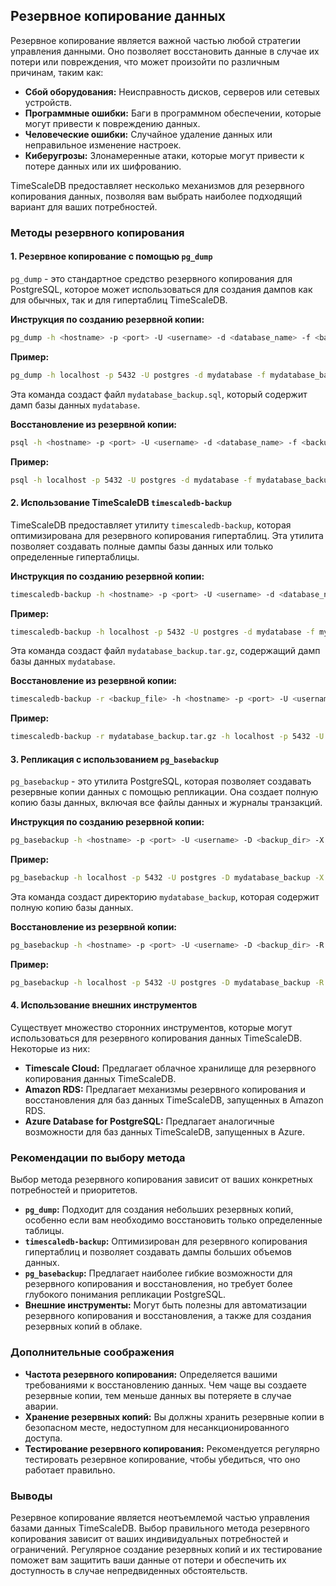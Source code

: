 ## Резервное копирование данных

Резервное копирование является важной частью любой стратегии управления данными. Оно позволяет восстановить данные в случае их потери или повреждения, что может произойти по различным причинам, таким как:

* **Сбой оборудования:** Неисправность дисков, серверов или сетевых устройств.
* **Программные ошибки:** Баги в программном обеспечении, которые могут привести к повреждению данных.
* **Человеческие ошибки:** Случайное удаление данных или неправильное изменение настроек.
* **Киберугрозы:** Злонамеренные атаки, которые могут привести к потере данных или их шифрованию.

TimeScaleDB предоставляет несколько механизмов для резервного копирования данных, позволяя вам выбрать наиболее подходящий вариант для ваших потребностей.

### Методы резервного копирования

#### 1. Резервное копирование с помощью `pg_dump`

`pg_dump` - это стандартное средство резервного копирования для PostgreSQL, которое может использоваться для создания дампов как для обычных, так и для гипертаблиц TimeScaleDB. 

**Инструкция по созданию резервной копии:**

```bash
pg_dump -h <hostname> -p <port> -U <username> -d <database_name> -f <backup_file>
```

**Пример:**

```bash
pg_dump -h localhost -p 5432 -U postgres -d mydatabase -f mydatabase_backup.sql
```

Эта команда создаст файл `mydatabase_backup.sql`, который содержит дамп базы данных `mydatabase`. 

**Восстановление из резервной копии:**

```bash
psql -h <hostname> -p <port> -U <username> -d <database_name> -f <backup_file>
```

**Пример:**

```bash
psql -h localhost -p 5432 -U postgres -d mydatabase -f mydatabase_backup.sql
```

#### 2. Использование TimeScaleDB `timescaledb-backup`

TimeScaleDB предоставляет утилиту `timescaledb-backup`, которая оптимизирована для резервного копирования гипертаблиц. Эта утилита позволяет создавать полные дампы базы данных или только определенные гипертаблицы.

**Инструкция по созданию резервной копии:**

```bash
timescaledb-backup -h <hostname> -p <port> -U <username> -d <database_name> -f <backup_file>
```

**Пример:**

```bash
timescaledb-backup -h localhost -p 5432 -U postgres -d mydatabase -f mydatabase_backup.tar.gz
```

Эта команда создаст файл `mydatabase_backup.tar.gz`, содержащий дамп базы данных `mydatabase`.

**Восстановление из резервной копии:**

```bash
timescaledb-backup -r <backup_file> -h <hostname> -p <port> -U <username> -d <database_name>
```

**Пример:**

```bash
timescaledb-backup -r mydatabase_backup.tar.gz -h localhost -p 5432 -U postgres -d mydatabase
```

#### 3. Репликация с использованием `pg_basebackup`

`pg_basebackup` - это утилита PostgreSQL, которая позволяет создавать резервные копии данных с помощью репликации. Она создает полную копию базы данных, включая все файлы данных и журналы транзакций.

**Инструкция по созданию резервной копии:**

```bash
pg_basebackup -h <hostname> -p <port> -U <username> -D <backup_dir> -X <replication_slot>
```

**Пример:**

```bash
pg_basebackup -h localhost -p 5432 -U postgres -D mydatabase_backup -X my_slot
```

Эта команда создаст директорию `mydatabase_backup`, которая содержит полную копию базы данных. 

**Восстановление из резервной копии:**

```bash
pg_basebackup -h <hostname> -p <port> -U <username> -D <backup_dir> -R -X <replication_slot>
```

**Пример:**

```bash
pg_basebackup -h localhost -p 5432 -U postgres -D mydatabase_backup -R -X my_slot
```

#### 4. Использование внешних инструментов

Существует множество сторонних инструментов, которые могут использоваться для резервного копирования данных TimeScaleDB. Некоторые из них:

* **Timescale Cloud:**  Предлагает облачное хранилище для резервного копирования данных TimeScaleDB.
* **Amazon RDS:** Предлагает механизмы резервного копирования и восстановления для баз данных TimeScaleDB, запущенных в Amazon RDS.
* **Azure Database for PostgreSQL:**  Предлагает аналогичные возможности для баз данных TimeScaleDB, запущенных в Azure.

### Рекомендации по выбору метода

Выбор метода резервного копирования зависит от ваших конкретных потребностей и приоритетов. 

* **`pg_dump`:** Подходит для создания небольших резервных копий, особенно если вам необходимо восстановить только определенные таблицы.
* **`timescaledb-backup`:** Оптимизирован для резервного копирования гипертаблиц и позволяет создавать дампы больших объемов данных.
* **`pg_basebackup`:** Предлагает наиболее гибкие возможности для резервного копирования и восстановления, но требует более глубокого понимания репликации PostgreSQL.
* **Внешние инструменты:**  Могут быть полезны для автоматизации резервного копирования и восстановления, а также для создания резервных копий в облаке.

### Дополнительные соображения

* **Частота резервного копирования:** Определяется вашими требованиями к восстановлению данных. Чем чаще вы создаете резервные копии, тем меньше данных вы потеряете в случае аварии.
* **Хранение резервных копий:** Вы должны хранить резервные копии в безопасном месте, недоступном для несанкционированного доступа.
* **Тестирование резервного копирования:**  Рекомендуется регулярно тестировать резервное копирование, чтобы убедиться, что оно работает правильно.

### Выводы

Резервное копирование является неотъемлемой частью управления базами данных TimeScaleDB. Выбор правильного метода резервного копирования зависит от ваших индивидуальных потребностей и ограничений. Регулярное создание резервных копий и их тестирование поможет вам защитить ваши данные от потери и обеспечить их доступность в случае непредвиденных обстоятельств.

